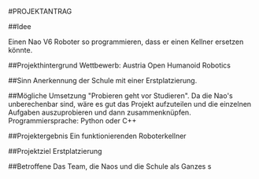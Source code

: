 #PROJEKTANTRAG


##Idee

Einen Nao V6 Roboter so programmieren, dass er einen Kellner ersetzen könnte.

##Projekthintergrund
Wettbewerb: Austria Open Humanoid Robotics 

##Sinn
Anerkennung der Schule mit einer Erstplatzierung.

##Mögliche Umsetzung
"Probieren geht vor Studieren". Da die Nao's unberechenbar sind, wäre es gut das Projekt aufzuteilen und die einzelnen Aufgaben auszuprobieren und dann zusammenknüpfen. Programmiersprache: Python oder C++

##Projektergebnis
Ein funktionierenden Roboterkellner

##Projektziel
Erstplatzierung 

##Betroffene
Das Team, die Naos und die Schule als Ganzes
s
